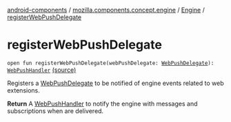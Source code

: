 [android-components](../../index.md) / [mozilla.components.concept.engine](../index.md) / [Engine](index.md) / [registerWebPushDelegate](./register-web-push-delegate.md)

# registerWebPushDelegate

`open fun registerWebPushDelegate(webPushDelegate: `[`WebPushDelegate`](../../mozilla.components.concept.engine.webpush/-web-push-delegate/index.md)`): `[`WebPushHandler`](../../mozilla.components.concept.engine.webpush/-web-push-handler/index.md) [(source)](https://github.com/mozilla-mobile/android-components/blob/master/components/concept/engine/src/main/java/mozilla/components/concept/engine/Engine.kt#L153)

Registers a [WebPushDelegate](../../mozilla.components.concept.engine.webpush/-web-push-delegate/index.md) to be notified of engine events related to web extensions.

**Return**
A [WebPushHandler](../../mozilla.components.concept.engine.webpush/-web-push-handler/index.md) to notify the engine with messages and subscriptions when are delivered.

